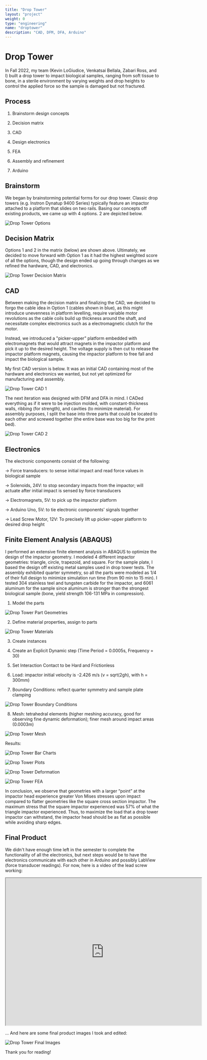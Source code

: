 ```yaml
---
title: "Drop Tower"
layout: "project"
weight: 0
type: "engineering"
name: "droptower"
description: "CAD, DFM, DFA, Arduino"
---
```


# Drop Tower

In Fall 2022, my team (Kevin LoGiudice, Venkatsai Bellala, Zabari Ross, and I) built a drop tower to impact biological samples, ranging from soft tissue to bone, in a sterile environment by varying weights and drop heights to control the applied force so the sample is damaged but not fractured.

## Process

1) Brainstorm design concepts

2) Decision matrix

3) CAD

4) Design electronics

5) FEA

6) Assembly and refinement

7) Arduino

## Brainstorm

We began by brainstorming potential forms for our drop tower. Classic drop towers (e.g. Instron Dynatup 9400 Series) typically feature an impactor attached to a platform that slides on two rails. Basing our concepts off existing products, we came up with 4 options. 2 are depicted below.

![Drop Tower Options](/img/droptoweroptions.png)

## Decision Matrix

Options 1 and 2 in the matrix (below) are shown above. Ultimately, we decided to move forward with Option 1 as it had the highest weighted score of all the options, though the design ended up going through changes as we refined the hardware, CAD, and electronics.

![Drop Tower Decision Matrix](/img/droptowerdecision.png)

## CAD

Between making the decision matrix and finalizing the CAD, we decided to forgo the cable idea in Option 1 (cables shown in blue), as this might introduce unevenness in platform levelling, require variable motor revolutions as the cable coils build up thickness around the shaft, and necessitate complex electronics such as a electromagnetic clutch for the motor.

Instead, we introduced a "picker-upper" platform embedded with electromagnets that would attract magnets in the impactor platform and pick it up to the desired height. The voltage supply is then cut to release the impactor platform magnets, causing the impactor platform to free fall and impact the biological sample.

My first CAD version is below. It was an initial CAD containing most of the hardware and electronics we wanted, but not yet optimized for manufacturing and assembly.

![Drop Tower CAD 1](/img/droptowerCAD1.png)

The next iteration was designed with DFM and DFA in mind. I CADed everything as if it were to be injection molded, with constant-thickness walls, ribbing (for strength), and cavities (to minimize material). For assembly purposes, I split the base into three parts that could be located to each other and screwed together (the entire base was too big for the print bed).

![Drop Tower CAD 2](/img/droptowerCAD2.png)

## Electronics

The electronic components consist of the following:

→ Force transducers: to sense initial impact and read force values in biological sample

→ Solenoids, 24V: to stop secondary impacts from the impactor; will actuate after initial impact is sensed by force transducers

→ Electromagnets, 5V: to pick up the impactor platform

→ Arduino Uno, 5V: to tie electronic components' signals together

→ Lead Screw Motor, 12V: To precisely lift up picker-upper platform to desired drop height

## Finite Element Analysis (ABAQUS)

I performed an extensive finite element analysis in ABAQUS to optimize the design of the impactor geometry. I modeled 4 different impactor geometries: triangle, circle, trapezoid, and square. For the sample plate, I based the design off existing metal samples used in drop tower tests. The assembly exhibited quarter symmetry, so all the parts were modeled as 1/4 of their full design to minimize simulation run time (from 90 min to 15 min). I tested 304 stainless teel and tungsten carbide for the impactor, and 6061 aluminum for the sample since aluminum is stronger than the strongest biological sample (bone, yield strength 106-131 MPa in compression).

1) Model the parts

![Drop Tower Part Geometries](/img/droptowerFEAparts.png)

2) Define material properties, assign to parts

![Drop Tower Materials](/img/droptowerFEAmaterials.png)

3) Create instances

4) Create an Explicit Dynamic step (Time Period = 0.0005s, Frequency = 30)

5) Set Interaction Contact to be Hard and Frictionless

6) Load: impactor initial velocity is -2.426 m/s (v = sqrt(2gh), with h = 300mm)

7) Boundary Conditions: reflect quarter symmetry and sample plate clamping

![Drop Tower Boundary Conditions](/img/droptowerFEAbc.png)

8) Mesh: tetrahedral elements (higher meshing accuracy, good for observing fine dynamic deformation); finer mesh around impact areas (0.0003m)

![Drop Tower Mesh](/img/droptowerFEAmesh.png)

Results:

![Drop Tower Bar Charts](/img/droptowerFEAbar.png)

![Drop Tower Plots](/img/droptowerFEAplot.png)

![Drop Tower Deformation](/img/droptowerFEAdeform.png)

![Drop Tower FEA](/img/ImpactorPlateFEA.gif)

In conclusion, we observe that geometries with a larger “point” at the impactor head experience greater Von Mises stresses upon impact compared to flatter geometries like the square cross section impactor. The maximum stress that the square impactor experienced was 57% of what the triangle impactor experienced. Thus, to maximize the load that a drop tower impactor can withstand, the impactor head should be as flat as possible while avoiding sharp edges.

## Final Product

We didn't have enough time left in the semester to complete the functionality of all the electronics, but next steps would be to have the electronics communicate with each other in Arduino and possibly LabView (force transducer readings). For now, here is a video of the lead screw working:

<iframe src="https://drive.google.com/file/d/14r4gp3mfyXEpXnRA3ieYh5T8YAWu-8Hz/preview" width="640" height="480" allow="autoplay"></iframe>

... And here are some final product images I took and edited:

![Drop Tower Final Images](/img/droptowerfinal-min.png)

Thank you for reading!
